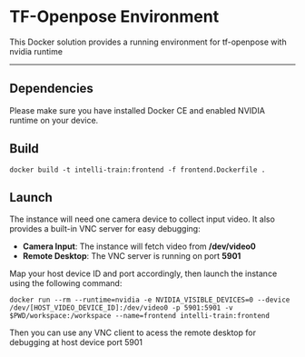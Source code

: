 # TF-Openpose Environment 

This Docker solution provides a running environment for tf-openpose with nvidia runtime

---

## Dependencies

Please make sure you have installed Docker CE and enabled NVIDIA runtime on your device.

## Build

```shell
docker build -t intelli-train:frontend -f frontend.Dockerfile .
```

## Launch

The instance will need one camera device to collect input video. It also provides a built-in VNC server for easy debugging:

- **Camera Input**: The instance will fetch video from **/dev/video0**
- **Remote Desktop**: The VNC server is running on port **5901**

Map your host device ID and port accordingly, then launch the instance using the following command:

```shell
docker run --rm --runtime=nvidia -e NVIDIA_VISIBLE_DEVICES=0 --device /dev/[HOST_VIDEO_DEVICE_ID]:/dev/video0 -p 5901:5901 -v $PWD/workspace:/workspace --name=frontend intelli-train:frontend
```

Then you can use any VNC client to acess the remote desktop for debugging at host device port 5901

